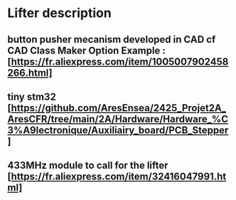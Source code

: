 # Lifter description

## button pusher mecanism developed in CAD cf CAD Class Maker Option Example : [https://fr.aliexpress.com/item/1005007902458266.html]
## tiny stm32 [https://github.com/AresEnsea/2425_Projet2A_AresCFR/tree/main/2A/Hardware/Hardware_%C3%A9lectronique/Auxiliairy_board/PCB_Stepper]
## 433MHz module to call for the lifter [https://fr.aliexpress.com/item/32416047991.html]

